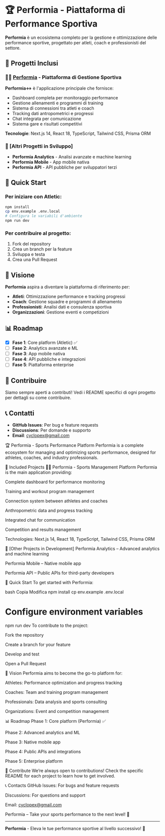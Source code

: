 # 🏆 Performia - Piattaforma di Performance Sportiva

**Performia** è un ecosistema completo per la gestione e ottimizzazione delle performance sportive, progettato per atleti, coach e professionisti del settore.

## 📁 Progetti Inclusi

### 🏃‍♂️ [Performia](./app/) - Piattaforma di Gestione Sportiva
**Performia<->** è l'applicazione principale che fornisce:
- Dashboard completa per monitoraggio performance
- Gestione allenamenti e programmi di training
- Sistema di connessioni tra atleti e coach
- Tracking dati antropometrici e progressi
- Chat integrata per comunicazione
- Sistema gare e risultati competitivi

**Tecnologie**: Next.js 14, React 18, TypeScript, Tailwind CSS, Prisma ORM

### 🔧 [Altri Progetti in Sviluppo]
- **Performia Analytics** - Analisi avanzate e machine learning
- **Performia Mobile** - App mobile nativa
- **Performia API** - API pubbliche per sviluppatori terzi

## 🚀 Quick Start

### Per iniziare con Atletic:
```bash
npm install
cp env.example .env.local
# Configura le variabili d'ambiente
npm run dev
```

### Per contribuire al progetto:
1. Fork del repository
2. Crea un branch per la feature
3. Sviluppa e testa
4. Crea una Pull Request

## 🎯 Visione

**Performia** aspira a diventare la piattaforma di riferimento per:
- **Atleti**: Ottimizzazione performance e tracking progressi
- **Coach**: Gestione squadre e programmi di allenamento
- **Professionisti**: Analisi dati e consulenza sportiva
- **Organizzazioni**: Gestione eventi e competizioni

## 📊 Roadmap

- [x] **Fase 1**: Core platform (Atletic) ✅
- [ ] **Fase 2**: Analytics avanzate e ML
- [ ] **Fase 3**: App mobile nativa
- [ ] **Fase 4**: API pubbliche e integrazioni
- [ ] **Fase 5**: Piattaforma enterprise

## 🤝 Contribuire

Siamo sempre aperti a contributi! Vedi i README specifici di ogni progetto per dettagli su come contribuire.

## 📞 Contatti

- **GitHub Issues**: Per bug e feature requests
- **Discussions**: Per domande e supporto
- **Email**: [cyclopex@gmail.com](mailto:cyclopex@gmail.com)

🏆 Performia - Sports Performance Platform
Performia is a complete ecosystem for managing and optimizing sports performance, designed for athletes, coaches, and industry professionals.

📁 Included Projects
🏃‍♂️ Performia - Sports Management Platform
Performia is the main application providing:

Complete dashboard for performance monitoring

Training and workout program management

Connection system between athletes and coaches

Anthropometric data and progress tracking

Integrated chat for communication

Competition and results management

Technologies: Next.js 14, React 18, TypeScript, Tailwind CSS, Prisma ORM

🔧 [Other Projects in Development]
Performia Analytics – Advanced analytics and machine learning

Performia Mobile – Native mobile app

Performia API – Public APIs for third-party developers

🚀 Quick Start
To get started with Performia:

bash
Copia
Modifica
npm install
cp env.example .env.local
# Configure environment variables
npm run dev
To contribute to the project:

Fork the repository

Create a branch for your feature

Develop and test

Open a Pull Request

🎯 Vision
Performia aims to become the go-to platform for:

Athletes: Performance optimization and progress tracking

Coaches: Team and training program management

Professionals: Data analysis and sports consulting

Organizations: Event and competition management

📊 Roadmap
Phase 1: Core platform (Performia) ✅

Phase 2: Advanced analytics and ML

Phase 3: Native mobile app

Phase 4: Public APIs and integrations

Phase 5: Enterprise platform

🤝 Contribute
We’re always open to contributions! Check the specific README for each project to learn how to get involved.

📞 Contacts
GitHub Issues: For bugs and feature requests

Discussions: For questions and support

Email: cyclopex@gmail.com

Performia – Take your sports performance to the next level! 🚀

---

**Performia** - Eleva le tue performance sportive al livello successivo! 🚀
